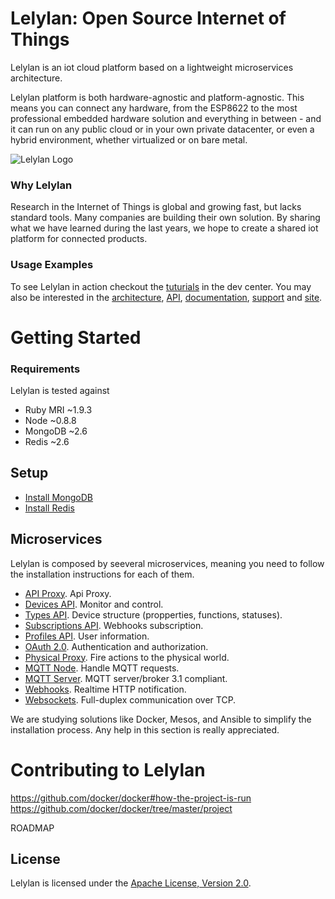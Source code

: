 # Lelylan: Open Source Internet of Things

Lelylan is an iot cloud platform based on a lightweight microservices architecture.

Lelylan platform is both hardware-agnostic and platform-agnostic. This means you can connect any hardware, from the ESP8622 to the most professional embedded hardware solution and everything in between - and it can run on any public cloud or in your own private datacenter, or even a hybrid environment, whether virtualized or on bare metal.

![Lelylan Logo](https://raw.githubusercontent.com/lelylan/lelylan/master/public/logo-lelylan.png)

### Why Lelylan

Research in the Internet of Things is global and growing fast, but lacks standard tools. Many companies are building their own solution. By sharing what we have learned during the last years, we hope to create a shared iot platform for connected products.


### Usage Examples

To see Lelylan in action checkout the [tuturials](http://dev.lelylan.com/#overview-tutorials) in the dev center. You may also be interested in the [architecture](http://dev.lelylan.com/architecture), [API](http://dev.lelylan.com/api), [documentation](http://dev.lelylan.com), [support](http://dev.lelylan.com/support) and [site](http://lelylan.com).


# Getting Started

### Requirements

Lelylan is tested against

* Ruby MRI ~1.9.3
* Node ~0.8.8
* MongoDB ~2.6
* Redis ~2.6


## Setup

* [Install MongoDB](https://docs.mongodb.org/manual/installation/)
* [Install Redis](http://redis.io/download)


## Microservices

Lelylan is composed by seeveral microservices, meaning you need to follow the installation instructions for each of them.

* [API Proxy](https://github.com/lelylan/api-proxy). Api Proxy.
* [Devices API](https://github.com/lelylan/devices). Monitor and control.
* [Types API](https://github.com/lelylan/types). Device structure (propperties, functions, statuses).
* [Subscriptions API](https://github.com/lelylan/subscriptions). Webhooks subscription.
* [Profiles API](https://github.com/lelylan/profiles). User information.
* [OAuth 2.0](https://github.com/lelylan/people). Authentication and authorization.
* [Physical Proxy](https://github.com/lelylan/physicals). Fire actions to the physical world.
* [MQTT Node](https://github.com/lelylan/nodes). Handle MQTT requests.
* [MQTT Server](https://github.com/lelylan/mqtt). MQTT server/broker 3.1 compliant.
* [Webhooks](https://github.com/lelylan/webhooks). Realtime HTTP notification.
* [Websockets](https://github.com/lelylan/websockets). Full-duplex communication over TCP.

We are studying solutions like Docker, Mesos, and Ansible to simplify the installation process. Any help in this section is really appreciated.

# Contributing to Lelylan

https://github.com/docker/docker#how-the-project-is-run
https://github.com/docker/docker/tree/master/project

ROADMAP

## License

Lelylan is licensed under the [Apache License, Version 2.0](http://www.apache.org/licenses/LICENSE-2.0).


